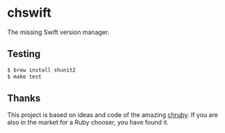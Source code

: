 # chswift

The missing Swift version manager.

## Testing

```bash
$ brew install shunit2
$ make test
```

## Thanks

This project is based on ideas and code of the amazing [chruby][1]. If
you are also in the market for a Ruby chooser, you have found it.


[1]: https://github.com/postmodern/chruby
